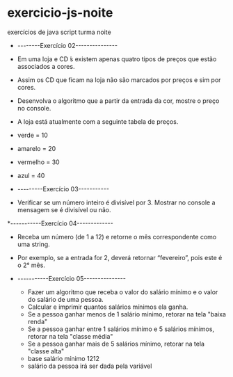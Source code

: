 # exercicio-js-noite
exercícios de java script turma noite

 
   * --------Exercício 02---------------
   * Em uma loja e CD ́s existem apenas quatro tipos de preços que estão associados a cores. 
   * Assim os CD que ficam na loja não são marcados por preços e sim por cores. 
   * Desenvolva o algoritmo que a partir da entrada da cor, mostre o preço no console. 
   * A loja está atualmente com a seguinte tabela de preços.
   * verde = 10
   * amarelo = 20
   * vermelho = 30
   * azul = 40
   
   * ---------Exercício 03-----------
   * Verificar se um número inteiro é divisível por 3. Mostrar no console a mensagem se é divisível ou não.

*-----------Exercício 04-------------
   * Receba um número (de 1 a 12) e retorne o mês correspondente como uma string. 
   * Por exemplo, se a entrada for 2, deverá retornar “fevereiro”, pois este é o 2° mês. 

* -----------Exercício 05---------------
   * Fazer um algoritmo que receba o valor do salário mínimo e o valor do salário de uma pessoa. 
   * Calcular e imprimir quantos salários mínimos ela ganha.
   * Se a pessoa ganhar menos de 1 salário mínimo, retorar na tela "baixa renda"
   * Se a pessoa ganhar entre 1 salários mínimo e 5 salários mínimos, retorar na tela "classe média"
   * Se a pessoa ganhar mais de 5 salários mínimo, retorar na tela "classe alta"
   * base salário mínimo 1212
   * salário da pessoa irá ser dada pela variável
